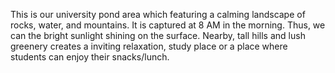 This is our university pond area which featuring a calming landscape of rocks, water, and mountains. It is captured at 8 AM in the morning. Thus, we can the bright sunlight shining on the surface. Nearby, tall hills and lush greenery creates a inviting relaxation, study place or a place where students can enjoy their snacks/lunch.